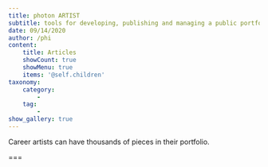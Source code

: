 ```yaml
---
title: photon ARTIST
subtitle: tools for developing, publishing and managing a public portfolio
date: 09/14/2020
author: /phi
content:
    title: Articles
    showCount: true
    showMenu: true
    items: '@self.children'
taxonomy:
    category: 
        - 
    tag: 
        - 
show_gallery: true
---
```


Career artists can have thousands of pieces in their portfolio. 

===


